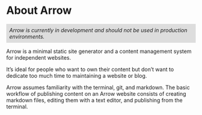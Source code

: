 # About Arrow

<p style="background: #ddd; padding: 0.5rem">
  <em>Arrow is currently in development and should not be used in production environments.</em>
</p>


Arrow is a minimal static site generator and a content management 
system for independent websites.

It’s ideal for people who want to own their content but 
don’t want to dedicate too much time to maintaining a website or blog. 

Arrow assumes familiarity with the terminal, git, and markdown.
The basic workflow of publishing content on an Arrow website 
consists of creating markdown files, editing them with a 
text editor, and publishing from the terminal.

<!-- Include diagram of workflow -->

